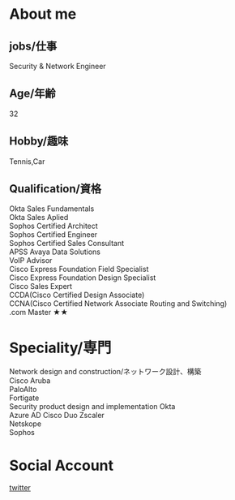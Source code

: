 # About me

## jobs/仕事

Security & Network Engineer

## Age/年齢

32

## Hobby/趣味

Tennis,Car

## Qualification/資格

Okta Sales Fundamentals  
Okta Sales Aplied  
Sophos Certified Architect  
Sophos Certified Engineer  
Sophos Certified Sales Consultant  
APSS Avaya Data Solutions  
VoIP Advisor  
Cisco Express Foundation Field Specialist  
Cisco Express Foundation Design Specialist  
Cisco Sales Expert  
CCDA(Cisco Certified Design Associate)  
CCNA(Cisco Certified Network Associate Routing and Switching)  
.com Master ★★  

# Speciality/専門

Network design and construction/ネットワーク設計、構築  
  Cisco
  Aruba  
  PaloAlto  
  Fortigate  
Security product design and implementation
  Okta  
  Azure AD
  Cisco Duo
  Zscaler  
  Netskope  
  Sophos  

# Social Account

  [twitter](https://twitter.com/ytksec)
